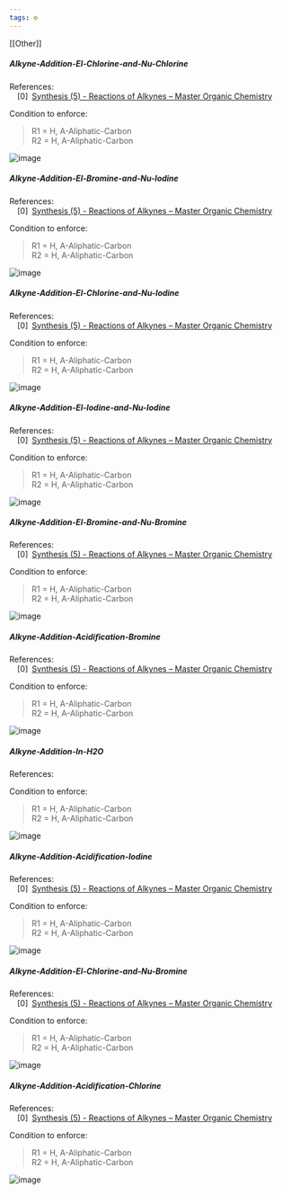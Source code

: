 ```yaml
---
tags: ⚙️
---
```

[[Other]]


 
##### Alkyne-Addition-El-Chlorine-and-Nu-Chlorine

References:   
 [0] [Synthesis (5) - Reactions of Alkynes – Master Organic Chemistry](https://www.masterorganicchemistry.com/2014/01/29/synthesis-5-reactions-of-alkynes/)  
 


 
  Condition to enforce: 
> R1 = H, A-Aliphatic-Carbon  
> R2 = H, A-Aliphatic-Carbon  
> 




![image](/notes/images/Alkyne-Addition-El-Chlorine-and-Nu-Chlorine.png)

##### Alkyne-Addition-El-Bromine-and-Nu-Iodine

References:   
 [0] [Synthesis (5) - Reactions of Alkynes – Master Organic Chemistry](https://www.masterorganicchemistry.com/2014/01/29/synthesis-5-reactions-of-alkynes/)  
 


 
  Condition to enforce: 
> R1 = H, A-Aliphatic-Carbon  
> R2 = H, A-Aliphatic-Carbon  
> 




![image](/notes/images/Alkyne-Addition-El-Bromine-and-Nu-Iodine.png)

##### Alkyne-Addition-El-Chlorine-and-Nu-Iodine

References:   
 [0] [Synthesis (5) - Reactions of Alkynes – Master Organic Chemistry](https://www.masterorganicchemistry.com/2014/01/29/synthesis-5-reactions-of-alkynes/)  
 


 
  Condition to enforce: 
> R1 = H, A-Aliphatic-Carbon  
> R2 = H, A-Aliphatic-Carbon  
> 




![image](/notes/images/Alkyne-Addition-El-Chlorine-and-Nu-Iodine.png)

##### Alkyne-Addition-El-Iodine-and-Nu-Iodine

References:   
 [0] [Synthesis (5) - Reactions of Alkynes – Master Organic Chemistry](https://www.masterorganicchemistry.com/2014/01/29/synthesis-5-reactions-of-alkynes/)  
 


 
  Condition to enforce: 
> R1 = H, A-Aliphatic-Carbon  
> R2 = H, A-Aliphatic-Carbon  
> 




![image](/notes/images/Alkyne-Addition-El-Iodine-and-Nu-Iodine.png)

##### Alkyne-Addition-El-Bromine-and-Nu-Bromine

References:   
 [0] [Synthesis (5) - Reactions of Alkynes – Master Organic Chemistry](https://www.masterorganicchemistry.com/2014/01/29/synthesis-5-reactions-of-alkynes/)  
 


 
  Condition to enforce: 
> R1 = H, A-Aliphatic-Carbon  
> R2 = H, A-Aliphatic-Carbon  
> 




![image](/notes/images/Alkyne-Addition-El-Bromine-and-Nu-Bromine.png)

##### Alkyne-Addition-Acidification-Bromine

References:   
 [0] [Synthesis (5) - Reactions of Alkynes – Master Organic Chemistry](https://www.masterorganicchemistry.com/2014/01/29/synthesis-5-reactions-of-alkynes/)  
 


 
  Condition to enforce: 
> R1 = H, A-Aliphatic-Carbon  
> R2 = H, A-Aliphatic-Carbon  
> 




![image](/notes/images/Alkyne-Addition-Acidification-Bromine.png)

##### Alkyne-Addition-In-H2O

References: 


 
  Condition to enforce: 
> R1 = H, A-Aliphatic-Carbon  
> R2 = H, A-Aliphatic-Carbon  
> 




![image](/notes/images/Alkyne-Addition-In-H2O.png)

##### Alkyne-Addition-Acidification-Iodine

References:   
 [0] [Synthesis (5) - Reactions of Alkynes – Master Organic Chemistry](https://www.masterorganicchemistry.com/2014/01/29/synthesis-5-reactions-of-alkynes/)  
 


 
  Condition to enforce: 
> R1 = H, A-Aliphatic-Carbon  
> R2 = H, A-Aliphatic-Carbon  
> 




![image](/notes/images/Alkyne-Addition-Acidification-Iodine.png)

##### Alkyne-Addition-El-Chlorine-and-Nu-Bromine

References:   
 [0] [Synthesis (5) - Reactions of Alkynes – Master Organic Chemistry](https://www.masterorganicchemistry.com/2014/01/29/synthesis-5-reactions-of-alkynes/)  
 


 
  Condition to enforce: 
> R1 = H, A-Aliphatic-Carbon  
> R2 = H, A-Aliphatic-Carbon  
> 




![image](/notes/images/Alkyne-Addition-El-Chlorine-and-Nu-Bromine.png)

##### Alkyne-Addition-Acidification-Chlorine

References:   
 [0] [Synthesis (5) - Reactions of Alkynes – Master Organic Chemistry](https://www.masterorganicchemistry.com/2014/01/29/synthesis-5-reactions-of-alkynes/)  
 


 
  Condition to enforce: 
> R1 = H, A-Aliphatic-Carbon  
> R2 = H, A-Aliphatic-Carbon  
> 




![image](/notes/images/Alkyne-Addition-Acidification-Chlorine.png)

